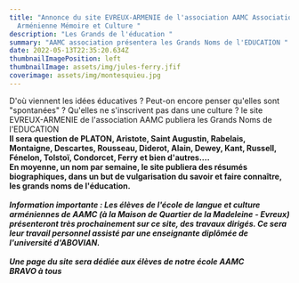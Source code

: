 ```yaml
---
title: "Annonce du site EVREUX-ARMENIE de l'association AAMC Association
  Arménienne Mémoire et Culture "
description: "Les Grands de l'éducation "
summary: "AAMC association présentera les Grands Noms de l'EDUCATION "
date: 2022-05-13T22:35:20.634Z
thumbnailImagePosition: left
thumbnailImage: assets/img/jules-ferry.jfif
coverimage: assets/img/montesquieu.jpg
---
```

D'où viennent les idées éducatives ? Peut-on encore penser qu'elles sont "spontanées" ? Qu'elles ne s'inscrivent pas dans une culture ? le site EVREUX-ARMENIE de l'association AAMC publiera les Grands Noms de l'EDUCATION \
**Il sera question de PLATON, Aristote, Saint Augustin, Rabelais, Montaigne, Descartes, Rousseau, Diderot, Alain, Dewey, Kant, Russell, Fénelon, Tolstoï, Condorcet, Ferry et bien d'autres....**\
**En moyenne, un nom par semaine, le site publiera des résumés biographiques, dans un but de vulgarisation du savoir et faire connaître, les grands noms de l'éducation.** \
\
***Information importante : Les élèves de l'école de langue et culture arméniennes de AAMC (à la Maison de Quartier de la Madeleine - Evreux) présenteront très prochainement sur ce site, des travaux dirigés. Ce sera leur travail personnel assisté par une enseignante diplômée de l'université d'ABOVIAN.*** \
\
***Une page du site sera dédiée aux élèves de notre école AAMC*** \
***BRAVO à tous***